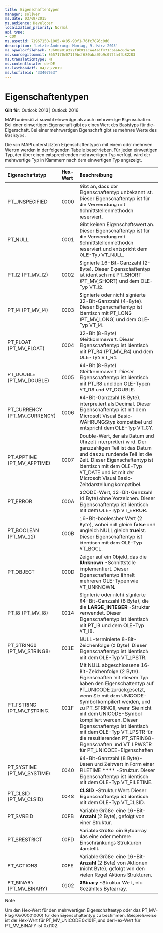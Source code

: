 ```yaml
---
title: Eigenschaftentypen
manager: soliver
ms.date: 03/09/2015
ms.audience: Developer
localization_priority: Normal
api_type:
- COM
ms.assetid: 71967150-1005-4c85-90f1-76fc7876c0d0
description: 'Letzte Änderung: Montag, 9. März 2015'
ms.openlocfilehash: 43b0090192a2f9b02acee4edf471c5ae6c6de7e8
ms.sourcegitcommit: 8657170d071f9bcf680aba50b9c07f2a4fb82283
ms.translationtype: MT
ms.contentlocale: de-DE
ms.lasthandoff: 04/28/2019
ms.locfileid: "33407053"
---
```

# <a name="property-types"></a>Eigenschaftentypen

  
  
**Gilt für**: Outlook 2013 | Outlook 2016 
  
MAPI unterstützt sowohl einwertige als auch mehrwertige Eigenschaften. Bei einer einwertigen Eigenschaft gibt es einen Wert des Basistyps für die-Eigenschaft. Bei einer mehrwertigen Eigenschaft gibt es mehrere Werte des Basistyps. 
  
Die von MAPI unterstützten Eigenschaftentypen mit einem oder mehreren Werten werden in der folgenden Tabelle beschrieben. Für jeden einwertigen Typ, der über einen entsprechenden mehrwertigen Typ verfügt, wird der mehrwertige Typ in Klammern nach dem einwertigen Typ angezeigt.
  
|**Eigenschaftstyp**|**Hex-Wert**|**Beschreibung**|
|:-----|:-----|:-----|
|PT_UNSPECIFIED  <br/> |0000  <br/> |Gibt an, dass der Eigenschaftentyp unbekannt ist. Dieser Eigenschaftentyp ist für die Verwendung mit Schnittstellenmethoden reserviert.  <br/> |
|PT_NULL  <br/> |0001  <br/> |Gibt keinen Eigenschaftswert an. Dieser Eigenschaftentyp ist für die Verwendung mit Schnittstellenmethoden reserviert und entspricht dem OLE-Typ VT_NULL.  <br/> |
|PT_I2 (PT_MV_I2)  <br/> |0002  <br/> |Signierte 16-Bit-Ganzzahl (2-Byte). Dieser Eigenschaftentyp ist identisch mit PT_SHORT (PT_MV_SHORT) und dem OLE-Typ VT_I2.  <br/> |
|PT_I4 (PT_MV_I4)  <br/> |0003  <br/> |Signierte oder nicht signierte 32-Bit-Ganzzahl (4-Byte). Dieser Eigenschaftentyp ist identisch mit PT_LONG (PT_MV_LONG) und dem OLE-Typ VT_I4.  <br/> |
|PT_FLOAT (PT_MV_FLOAT)  <br/> |0004  <br/> |32-Bit (8-Byte) Gleitkommawert. Dieser Eigenschaftentyp ist identisch mit PT_R4 (PT_MV_R4) und dem OLE-Typ VT_R4.  <br/> |
|PT_DOUBLE (PT_MV_DOUBLE)  <br/> |0005  <br/> |64-Bit (8-Byte) Gleitkommawert. Dieser Eigenschaftentyp ist identisch mit PT_R8 und den OLE-Typen VT_R8 und VT_DOUBLE.  <br/> |
|PT_CURRENCY (PT_MV_CURRENCY)  <br/> |0006  <br/> |64-Bit-Ganzzahl (8 Byte), interpretiert als Decimal. Dieser Eigenschaftentyp ist mit dem Microsoft Visual Basic-WÄHRUNGStyp kompatibel und entspricht dem OLE-Typ VT_CY.  <br/> |
|PT_APPTIME (PT_MV_APPTIME)  <br/> |0007  <br/> |Double-Wert, der als Datum und Uhrzeit interpretiert wird. Der ganzzahligen Teil ist das Datum und das zu rundende Teil ist die Zeit. Dieser Eigenschaftentyp ist identisch mit dem OLE-Typ VT_DATE und ist mit der Microsoft Visual Basic-Zeitdarstellung kompatibel.  <br/> |
|PT_ERROR  <br/> |000A  <br/> |SCODE-Wert; 32-Bit-Ganzzahl (4 Byte) ohne Vorzeichen. Dieser Eigenschaftentyp ist identisch mit dem OLE-Typ VT_ERROR.  <br/> |
|PT_BOOLEAN (PT_MV_12)  <br/> |000B  <br/> |16-Bit-boolescher Wert (2 Byte), wobei null gleich **false** und ungleich NULL gleich **true**ist. Dieser Eigenschaftentyp ist identisch mit dem OLE-Typ VT_BOOL.  <br/> |
|PT_OBJECT  <br/> |000D  <br/> |Zeiger auf ein Objekt, das die **IUnknown** -Schnittstelle implementiert. Dieser Eigenschaftentyp ähnelt mehreren OLE-Typen wie VT_UNKNOWN.  <br/> |
|PT_I8 (PT_MV_I8)  <br/> |0014  <br/> |Signierte oder nicht signierte 64-Bit-Ganzzahl (8 Byte), die die **LARGE_INTEGER** -Struktur verwendet. Dieser Eigenschaftentyp ist identisch mit PT_I8 und dem OLE-Typ VT_I8.  <br/> |
|PT_STRING8 (PT_MV_STRING8)  <br/> |001E  <br/> |NULL-terminierte 8-Bit-Zeichenfolge (2 Byte). Dieser Eigenschaftentyp ist identisch mit dem OLE-Typ VT_LPSTR.  <br/> |
|PT_TSTRING (PT_MV_TSTRING)  <br/> |001F  <br/> |Mit NULL abgeschlossene 16-Bit-Zeichenfolge (2 Byte). Eigenschaften mit diesem Typ haben den Eigenschaftentyp auf PT_UNICODE zurückgesetzt, wenn Sie mit dem UNICODE-Symbol kompiliert werden, und zu PT_STRING8, wenn Sie nicht mit dem UNICODE-Symbol kompiliert werden. Dieser Eigenschaftentyp ist identisch mit dem OLE-Typ VT_LPSTR für die resultierenden PT_STRING8-Eigenschaften und VT_LPWSTR für PT_UNICODE-Eigenschaften  <br/> |
|PT_SYSTIME (PT_MV_SYSTIME)  <br/> |0040  <br/> |64-Bit-Ganzzahl (8 Byte)-Daten und Zeitwert in Form einer FILETIME **** -Struktur. Dieser Eigenschaftentyp ist identisch mit dem OLE-Typ VT_FILETIME.  <br/> |
|PT_CLSID (PT_MV_CLSID)  <br/> |0048  <br/> |**CLSID** -Struktur Wert. Dieser Eigenschaftentyp ist identisch mit dem OLE-Typ VT_CLSID.  <br/> |
|PT_SVREID  <br/> |00FB  <br/> |Variable Größe, eine 16-Bit- **Anzahl** (2 Byte), gefolgt von einer Struktur.  <br/> |
|PT_SRESTRICT  <br/> |00FD  <br/> |Variable Größe, ein Bytearray, das eine oder mehrere Einschränkungs Strukturen darstellt.  <br/> |
|PT_ACTIONS  <br/> |00FE  <br/> |Variable Größe, eine 16-Bit- **Anzahl** (2 Byte) von Aktionen (nicht Byte), gefolgt von den vielen Regel Aktions Strukturen.  <br/> |
|PT_BINARY (PT_MV_BINARY)  <br/> |0102  <br/> |**SBinary** -Struktur Wert, ein Gezähltes Bytearray.  <br/> |
   
> [!NOTE]
> Um den Hex-Wert für den mehrwertigen Eigenschaftentyp oder das PT_MV-Flag (0x00001000) für den Eigenschaftentyp zu bestimmen. Beispielsweise ist der Hex-Wert für PT_MV_UNICODE 0x101F, und der Hex-Wert für PT_MV_BINARY ist 0x1102. 
  

